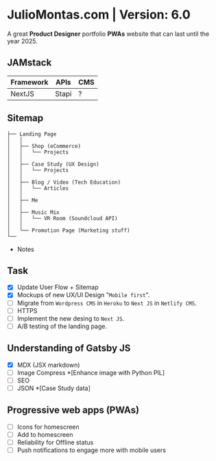 # JulioMontas.com | Version: 6.0
A great **Product Designer** portfolio **PWAs** website that can last until the year 2025.  

## JAMstack
Framework | APIs | CMS | 
---|---|---|
NextJS | Stapi | ?
## Sitemap
```
├── Landing Page
│   │
│   ├── Shop (eCommerce)
│   │   └── Projects
│   │
│   ├── Case Study (UX Design)
│   │   └── Projects
│   │
│   ├── Blog / Video (Tech Education)
│   │   └── Articles
│   │
│   ├── Me
│   │
│   ├── Music Mix
│   │   └── VR Room (Soundcloud API)
│   │
│   └── Promotion Page (Marketing stuff)
└──        
```
* Notes
## Task
- [x] Update User Flow + Sitemap
- [x] Mockups of new UX/UI Design "`Mobile first`".
- [ ] Migrate from `Wordpress CMS` in `Heroku` to `Next JS` in `Netlify CMS`.
- [ ] HTTPS
- [ ] Implement the new desing to `Next JS`.
- [ ] A/B testing of the landing page.
## Understanding of Gatsby JS
- [x] MDX (JSX markdown)
- [ ] Image Compress *[Enhance image with Python PIL]
- [ ] SEO
- [ ] JSON *[Case Study data]
## Progressive web apps (PWAs)
- [ ] Icons for homescreen
- [ ] Add to homescreen
- [ ] Reliability for Offline status
- [ ] Push notifications to engage more with mobile users
